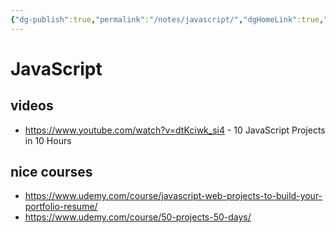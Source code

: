 ```yaml
---
{"dg-publish":true,"permalink":"/notes/javascript/","dgHomeLink":true,"dgPassFrontmatter":false}
---
```


# JavaScript

## videos

- <https://www.youtube.com/watch?v=dtKciwk_si4> - 10 JavaScript Projects in 10 Hours


## nice courses

- <https://www.udemy.com/course/javascript-web-projects-to-build-your-portfolio-resume/>
- <https://www.udemy.com/course/50-projects-50-days/>
